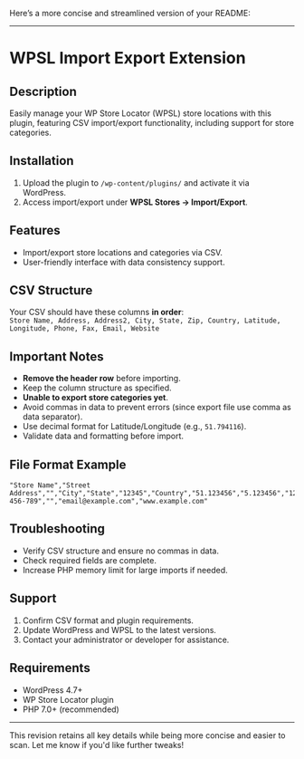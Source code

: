 Here’s a more concise and streamlined version of your README:

---

# WPSL Import Export Extension

## Description
Easily manage your WP Store Locator (WPSL) store locations with this plugin, featuring CSV import/export functionality, including support for store categories.

## Installation
1. Upload the plugin to `/wp-content/plugins/` and activate it via WordPress.
2. Access import/export under **WPSL Stores → Import/Export**.

## Features
- Import/export store locations and categories via CSV.
- User-friendly interface with data consistency support.

## CSV Structure
Your CSV should have these columns **in order**:  
`Store Name, Address, Address2, City, State, Zip, Country, Latitude, Longitude, Phone, Fax, Email, Website`

## Important Notes
- **Remove the header row** before importing.
- Keep the column structure as specified.
- **Unable to export store categories yet**.
- Avoid commas in data to prevent errors (since export file use comma as data separator).
- Use decimal format for Latitude/Longitude (e.g., `51.794116`).
- Validate data and formatting before import.

## File Format Example
```csv
"Store Name","Street Address","","City","State","12345","Country","51.123456","5.123456","123-456-789","","email@example.com","www.example.com"
```

## Troubleshooting
- Verify CSV structure and ensure no commas in data.
- Check required fields are complete.
- Increase PHP memory limit for large imports if needed.

## Support
1. Confirm CSV format and plugin requirements.
2. Update WordPress and WPSL to the latest versions.
3. Contact your administrator or developer for assistance.

## Requirements
- WordPress 4.7+  
- WP Store Locator plugin  
- PHP 7.0+ (recommended)

--- 

This revision retains all key details while being more concise and easier to scan. Let me know if you'd like further tweaks!
